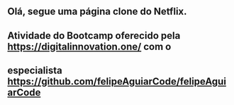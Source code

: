 ## Olá, segue uma página clone do Netflix.
## Atividade do Bootcamp oferecido pela https://digitalinnovation.one/ com o
## especialista https://github.com/felipeAguiarCode/felipeAguiarCode


